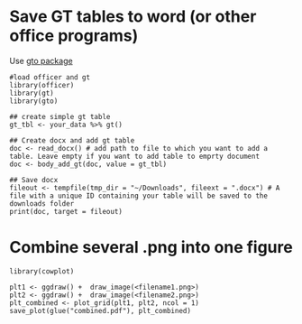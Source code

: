 # Save GT tables to word (or other office programs)
Use [gto package](https://github.com/GSK-Biostatistics/gto)
```{r}
#load officer and gt
library(officer)
library(gt)
library(gto)

## create simple gt table
gt_tbl <- your_data %>% gt()

## Create docx and add gt table
doc <- read_docx() # add path to file to which you want to add a table. Leave empty if you want to add table to emprty document
doc <- body_add_gt(doc, value = gt_tbl)

## Save docx
fileout <- tempfile(tmp_dir = "~/Downloads", fileext = ".docx") # A file with a unique ID containing your table will be saved to the downloads folder
print(doc, target = fileout)
```

# Combine several .png into one figure
```{r}
library(cowplot)

plt1 <- ggdraw() +  draw_image(<filename1.png>)
plt2 <- ggdraw() +  draw_image(<filename2.png>)
plt_combined <- plot_grid(plt1, plt2, ncol = 1)
save_plot(glue("combined.pdf"), plt_combined)
```
